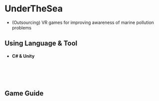 # UnderTheSea
<ul>
<li>(Outsourcing) VR games for improving awareness of marine pollution problems</li>
</ul>


<h2> Using Language & Tool</h2>
<ul>
<li><h4> C# & Unity </h4></li>
</ul>


<br>
<br>
<br>
<h2> Game Guide</h2>
<ul>




</ul>

